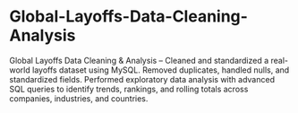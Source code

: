 # Global-Layoffs-Data-Cleaning-Analysis
Global Layoffs Data Cleaning &amp; Analysis – Cleaned and standardized a real-world layoffs dataset using MySQL. Removed duplicates, handled nulls, and standardized fields. Performed exploratory data analysis with advanced SQL queries to identify trends, rankings, and rolling totals across companies, industries, and countries.
